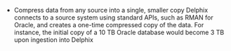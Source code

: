* Compress data from any source into a single, smaller copy
Delphix connects to a source system using standard APIs, such as RMAN for Oracle, and creates a one-time compressed copy of the data. For instance, the initial copy of a 10 TB Oracle database would become 3 TB upon ingestion into Delphix
